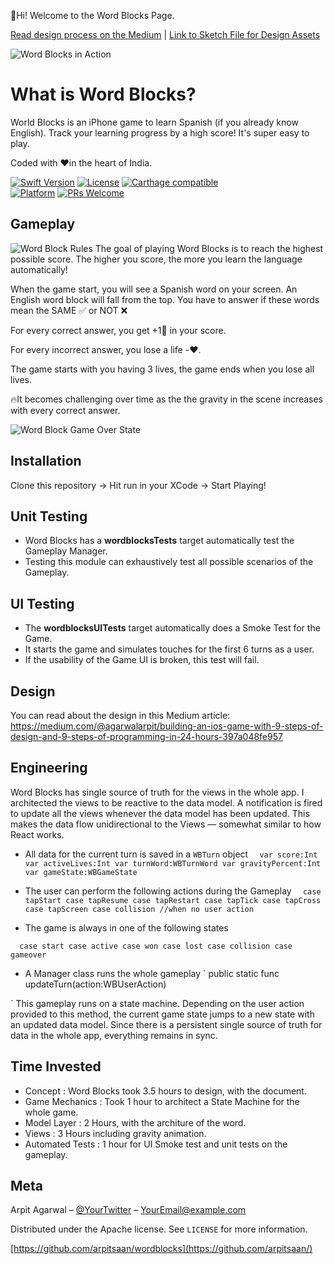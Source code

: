 👋Hi! Welcome to the Word Blocks Page.


[Read design process on the Medium](https://medium.com/@agarwalarpit/building-an-ios-game-with-9-steps-of-design-and-9-steps-of-programming-in-24-hours-397a048fe957)
   |   [Link to Sketch File for Design Assets](https://www.dropbox.com/s/sataip7q3y7zzd1/wordblocks.sketch?dl=0)

![Word Blocks in Action](/images/all3.png?raw=true "Game Start!")

# What is Word Blocks?
World Blocks is an iPhone game to learn Spanish (if you already know English). 
Track your learning progress by a high score! It's super easy to play.


Coded with ❤️in the heart of India.


[![Swift Version][swift-image]][swift-url]
[![License][license-image]][license-url]
[![Carthage compatible](https://img.shields.io/badge/Carthage-compatible-4BC51D.svg?style=flat)](https://github.com/Carthage/Carthage)  
[![Platform](https://img.shields.io/cocoapods/p/LFAlertController.svg?style=flat)](http://cocoapods.org/pods/LFAlertController)
[![PRs Welcome](https://img.shields.io/badge/PRs-welcome-brightgreen.svg?style=flat-square)](http://makeapullrequest.com)

## Gameplay
![Word Block Rules](/images/welcome.png?raw=true "The welcome screen")
The goal of playing Word Blocks is to reach the highest possible score. 
The higher you score, the more you learn the language automatically!

When the game start, you will see a Spanish word on your screen. An English word block will fall from the top. 
You have to answer if these words mean the SAME ✅ or NOT ❌

For every correct answer, you get +1🙌 in your score. 

For every incorrect answer, you lose a life -❤️. 

The game starts with you having 3 lives, the game ends when you lose all lives.

🔥It becomes challenging over time as the the gravity in the scene increases with every correct answer.

![Word Block Game Over State](/images/gameover.png?raw=true "Game Over!")

## Installation
Clone this repository ->  Hit run in your XCode -> Start Playing!

## Unit Testing
- Word Blocks has a **wordblocksTests** target automatically test the Gameplay Manager.
- Testing this module can exhaustively test all possible scenarios of the Gameplay.

## UI Testing
- The **wordblocksUITests** target automatically does a Smoke Test for the Game.
- It starts the game and simulates touches for the first 6 turns as a user.
- If the usability of the Game UI is broken, this test will fail.

## Design
You can read about the design in this Medium article:
https://medium.com/@agarwalarpit/building-an-ios-game-with-9-steps-of-design-and-9-steps-of-programming-in-24-hours-397a048fe957

## Engineering
Word Blocks has single source of truth for the views in the whole app. I architected the views to be reactive to the data model. A notification is fired to update all the views whenever the data model has been updated. This makes the data flow unidirectional to the Views — somewhat similar to how React works. 

- All data for the current turn is saved in a `WBTurn` object
`   var score:Int
    var activeLives:Int
    var turnWord:WBTurnWord
    var gravityPercent:Int
    var gameState:WBGameState 
    `

- The user can perform the following actions during the Gameplay
`   case tapStart
    case tapResume
    case tapRestart
    case tapTick
    case tapCross
    case tapScreen
    case collision //when no user action
    `

- The game is always in one of the following states 

`   case start
    case active
    case won
    case lost
    case collision
    case gameover
    `
    
- A Manager class runs the whole gameplay
`
    public static func updateTurn(action:WBUserAction)

`
This gameplay runs on a state machine. Depending on the user action provided to this method, the current game state jumps to a new state with an updated data model. Since there is a persistent single source of truth for data in the whole app, everything remains in sync.
    

## Time Invested
- Concept : Word Blocks took 3.5 hours to design, with the document.
- Game Mechanics : Took 1 hour to architect a State Machine for the whole game.
- Model Layer : 2 Hours, with the architure of the word.
- Views : 3 Hours including gravity animation.
- Automated Tests : 1 hour for UI Smoke test and unit tests on the gameplay.

## Meta

Arpit Agarwal – [@YourTwitter](https://twitter.com/dbader_org) – YourEmail@example.com

Distributed under the Apache license. See ``LICENSE`` for more information.

[https://github.com/arpitsaan/wordblocks](https://github.com/arpitsaan/)

[swift-image]:https://img.shields.io/badge/swift-3.0-orange.svg
[swift-url]: https://swift.org/
[license-image]: https://img.shields.io/badge/License-Apache-blue.svg
[license-url]: LICENSE
[codebeat-image]: https://codebeat.co/badges/c19b47ea-2f9d-45df-8458-b2d952fe9dad
[codebeat-url]: https://codebeat.co/projects/github-com-vsouza-awesomeios-com
